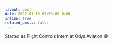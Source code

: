 ```yaml
---
layout: post
date: 2022-05-15 07:59:00-0400
inline: true
related_posts: false
---
```


Started as Flight Controls Intern at Odys Aviation :smile:
